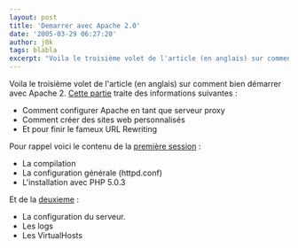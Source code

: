 ```yaml
---
layout: post
title: 'Demarrer avec Apache 2.0'
date: '2005-03-29 06:27:20'
author: j0k
tags: blabla
excerpt: "Voila le troisième volet de l'article (en anglais) sur comment bien démarrer avec Apache 2.     \n[Cette partie](http://www.devshed.com/c/a/Apache/Getting-Started-with-Apache-2-0-Part-III/) traite des informations suivantes"
---
```


Voila le troisième volet de l'article (en anglais) sur comment bien démarrer avec Apache 2.
[Cette partie](http://www.devshed.com/c/a/Apache/Getting-Started-with-Apache-2-0-Part-III/) traite des informations suivantes :
* Comment configurer Apache en tant que serveur proxy
* Comment créer des sites web personnalisés
* Et pour finir le fameux URL Rewriting

Pour rappel voici le contenu de la [première session](http://www.devshed.com/c/a/Apache/Getting-Started-with-Apache-2-0-Part-1/) :
* La compilation
* La configuration générale (httpd.conf)
* L'installation avec PHP 5.0.3

Et de la [deuxieme](http://www.devshed.com/c/a/Apache/Getting-Started-with-Apache-2-0-Part-II/) :
* La configuration du serveur.
* Les logs
* Les VirtualHosts
